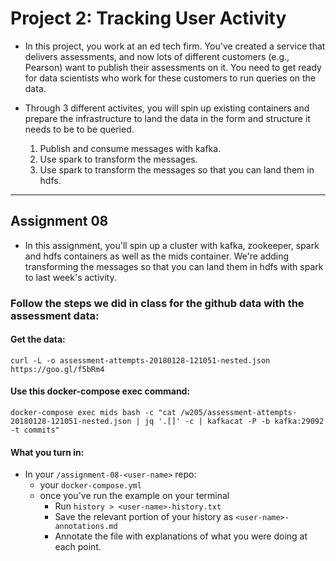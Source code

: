 # Project 2: Tracking User Activity

- In this project, you work at an ed tech firm. You've created a service that delivers assessments, and now lots of different customers (e.g., Pearson) want to publish their assessments on it. You need to get ready for data scientists who work for these customers to run queries on the data. 

- Through 3 different activites, you will spin up existing containers and prepare the infrastructure to land the data in the form and structure it needs to be to be queried. 
  1) Publish and consume messages with kafka.
  2) Use spark to transform the messages.
  3) Use spark to transform the messages so that you can land them in hdfs.

_______________________________________________________________________________________________________

## Assignment 08

- In this assignment, you'll spin up a cluster with kafka, zookeeper, spark and hdfs containers as well as the mids container. We're adding transforming the messages so that you can land them in hdfs with spark to last week's activity.

### Follow the steps we did in class for the github data with the assessment data:

#### Get the data:

    curl -L -o assessment-attempts-20180128-121051-nested.json https://goo.gl/f5bRm4

#### Use this docker-compose exec command:

    docker-compose exec mids bash -c "cat /w205/assessment-attempts-20180128-121051-nested.json | jq '.[]' -c | kafkacat -P -b kafka:29092 -t commits"

#### What you turn in:
- In your `/assignment-08-<user-name>` repo:
	* your `docker-compose.yml` 
	* once you've run the example on your terminal
	  * Run `history > <user-name>-history.txt`
	  * Save the relevant portion of your history as `<user-name>-annotations.md`
	  * Annotate the file with explanations of what you were doing at each point.
